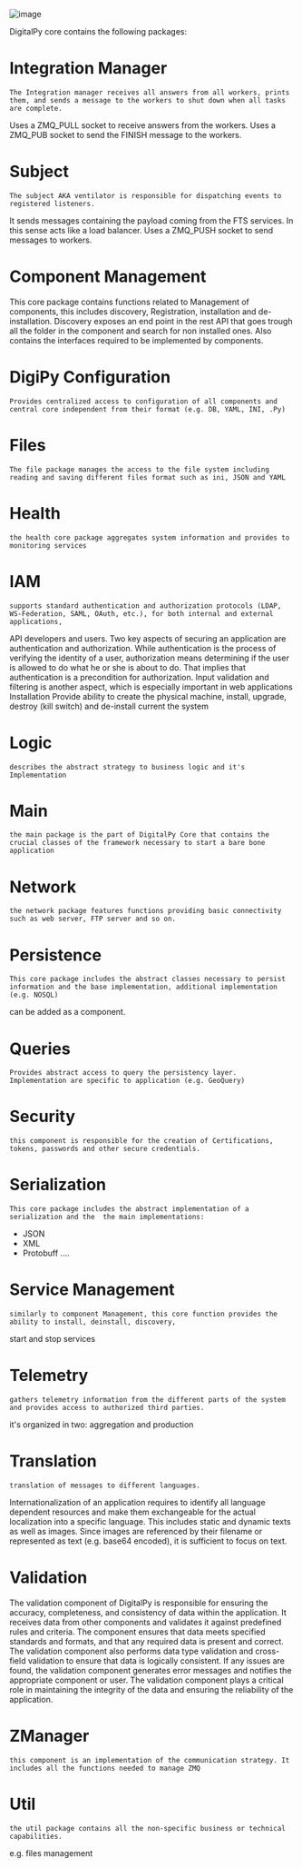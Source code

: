 ![image](https://user-images.githubusercontent.com/60719165/232346027-c1d2aa2e-66ea-4e60-bd78-cc3de9b5abc5.png)

DigitalPy core contains the following packages:

# Integration Manager
	The Integration manager receives all answers from all workers, prints them, and sends a message to the workers to shut down when all tasks are complete.
Uses a ZMQ_PULL socket to receive answers from the workers.
Uses a ZMQ_PUB socket to send the FINISH message to the workers.

# Subject
	The subject AKA ventilator is responsible for dispatching events to registered listeners. 
  It sends messages containing the payload coming from the FTS services. In this sense acts like a load balancer.
Uses a ZMQ_PUSH socket to send messages to workers.

# Component Management
This core package contains functions related to Management of components, this includes  discovery, Registration,  installation and de-installation.
Discovery exposes an end point in the rest API that goes trough all the folder in the component and search for non installed ones.
Also contains the interfaces required to be implemented by components.

# DigiPy Configuration
	Provides centralized access to configuration of all components and central core independent from their format (e.g. DB, YAML, INI, .Py)

# Files
	The file package manages the access to the file system including reading and saving different files format such as ini, JSON and YAML

# Health
	the health core package aggregates system information and provides to monitoring services

# IAM
	supports standard authentication and authorization protocols (LDAP, WS-Federation, SAML, OAuth, etc.), for both internal and external applications, 
  API developers and users. 
Two key aspects of securing an application are authentication and authorization. While authentication is the process of verifying the identity of a user, 
authorization means determining if the user is allowed to do what he or she is about to do. That implies that authentication is a precondition for authorization. 
Input validation and filtering is another aspect, which is especially important in web applications
Installation
	Provide ability to create the physical machine, install, upgrade, destroy (kill switch) and de-install current the system

# Logic
	describes the abstract strategy to business logic and it's Implementation

# Main
	the main package is the part of DigitalPy Core that contains the crucial classes of the framework necessary to start a bare bone application

# Network
	the network package features functions providing basic connectivity such as web server, FTP server and so on.

# Persistence
	This core package includes the abstract classes necessary to persist information and the base implementation, additional implementation (e.g. NOSQL) 
  can be added as a component.

# Queries
	Provides abstract access to query the persistency layer. Implementation are specific to application (e.g. GeoQuery)

# Security
	this component is responsible for the creation of Certifications, tokens, passwords and other secure credentials.

# Serialization
	This core package includes the abstract implementation of a serialization and the  the main implementations:
 * JSON
 * XML
 * Protobuff
....

# Service Management
	similarly to component Management, this core function provides the ability to install, deinstall, discovery, 
  start and stop services

# Telemetry
	gathers telemetry information from the different parts of the system and provides access to authorized third parties.
it's organized in two: aggregation and production

# Translation
	translation of messages to different languages.
Internationalization of an application requires to identify all language dependent resources and make them exchangeable 
for the actual localization into a specific language. This includes static and dynamic texts as well as images. 
Since images are referenced by their filename or represented as text (e.g. base64 encoded), it is sufficient to focus on text.

# Validation
The validation component of DigitalPy is responsible for ensuring the accuracy, completeness, and consistency of data within the application. 
It receives data from other components and validates it against predefined rules and criteria. 
The component ensures that data meets specified standards and formats, and that any required data is present and correct. 
The validation component also performs data type validation and cross-field validation to ensure that data is logically consistent. 
If any issues are found, the validation component generates error messages and notifies the appropriate component or user. 
The validation component plays a critical role in maintaining the integrity of the data and ensuring the reliability of the application.	

# ZManager
	this component is an implementation of the communication strategy. It includes all the functions needed to manage ZMQ 

# Util
	the util package contains all the non-specific business or technical capabilities.
e.g. files management
